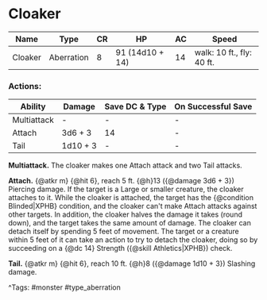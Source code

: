 # Cloaker

| Name | Type | CR | HP | AC | Speed |
|------|------|----|----|----|-------|
| Cloaker | Aberration | 8 | 91 (14d10 + 14) | 14 | walk: 10 ft., fly: 40 ft. |

### Actions:

| Ability | Damage | Save DC & Type | On Successful Save |
|---------|--------|----------------|--------------------|
| Multiattack | - | - | - |
| Attach | 3d6 + 3 | 14 | - |
| Tail | 1d10 + 3 | - | - |


**Multiattack.** The cloaker makes one Attach attack and two Tail attacks.

**Attach.** {@atkr m} {@hit 6}, reach 5 ft. {@h}13 ({@damage 3d6 + 3}) Piercing damage. If the target is a Large or smaller creature, the cloaker attaches to it. While the cloaker is attached, the target has the {@condition Blinded|XPHB} condition, and the cloaker can't make Attach attacks against other targets. In addition, the cloaker halves the damage it takes (round down), and the target takes the same amount of damage. The cloaker can detach itself by spending 5 feet of movement. The target or a creature within 5 feet of it can take an action to try to detach the cloaker, doing so by succeeding on a {@dc 14} Strength ({@skill Athletics|XPHB}) check.

**Tail.** {@atkr m} {@hit 6}, reach 10 ft. {@h}8 ({@damage 1d10 + 3}) Slashing damage.

^Tags: #monster #type_aberration